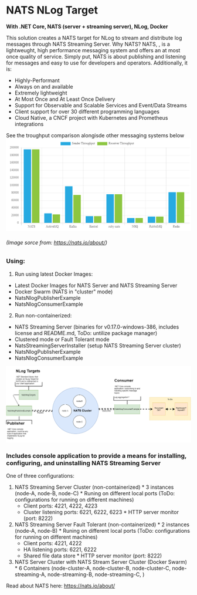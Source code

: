 # NATS NLog Target
**With .NET Core, NATS (server + streaming server), NLog, Docker**

This solution creates a NATS target for NLog to stream and distribute log messages through NATS Streaming Server.  Why NATS?  NATS, , is a lightweught, high performance messaging system and offers an at most once quality of service.  Simply put, NATS is about publishing and listening for messages and easy to use for developers and operators.  Additionally, it is:

  * Highly-Performant
  * Always on and available
  * Extremely lightweight
  * At Most Once and At Least Once Delivery
  * Support for Observable and Scalable Services and Event/Data Streams
  * Client support for over 30 different programming languages
  * Cloud Native, a CNCF project with Kubernetes and Prometheus integrations

See the troughput comparison alongisde other messaging systems below
![Image of NATS Brokered Throughput](https://github.com/hughknaus/nats-nlog-example/blob/master/NATS_Brokered_Throughput.png)

###### (Image sorce from:  https://nats.io/about/)

### Using:
1. Run using latest Docker Images:
  * Latest Docker Images for NATS Server and NATS Streaming Server
  * Docker Swarm (NATS in "cluster" mode)
  * NatsNlogPublisherExample
  * NatsNlogConsumerExample
2. Run non-containerized:
  * NATS Streaming Server (binaries for v0.17.0-windows-386, includes license and README.md, ToDo: untilize package manager)
  * Clustered mode or Fault Tolerant mode
  * NatsStreamingServerInstaller (setup NATS Streaming Server cluster)
  * NatsNlogPublisherExample
  * NatsNlogConsumerExample


![Image of NATS Brokered Throughput](https://github.com/hughknaus/nats-nlog-example/blob/master/nats-nlog-example.png)

### Includes console application to provide a means for installing, configuring, and uninstalling NATS Streaming Server
One of three configurations:
  1. NATS Streaming Server Cluster (non-containerized)
    * 3 instances (node-A, node-B, node-C)
    * Runing on different local ports (ToDo: configurations for running on different machines)
      * Client ports: 4221, 4222, 4223
      * Cluster listening ports: 6221, 6222, 6223
    * HTTP server monitor (port: 8222)
  2. NATS Streaming Server Fault Tolerant (non-containerized)
    * 2 instances (node-A, node-B)
    * Runing on different local ports (ToDo: configurations for running on different machines)
      * Client ports: 4221, 4222
      * HA listening ports: 6221, 6222
      * Shared file data store
    * HTTP server monitor (port: 8222)
  3. NATS Server Cluster with NATS Stream Server Cluster (Docker Swarm)
    * 6 Containers (node-cluster-A, node-cluster-B, node-cluster-C, node-streaming-A, node-streaming-B, node-streaming-C, )

Read about NATS here: https://nats.io/about/

